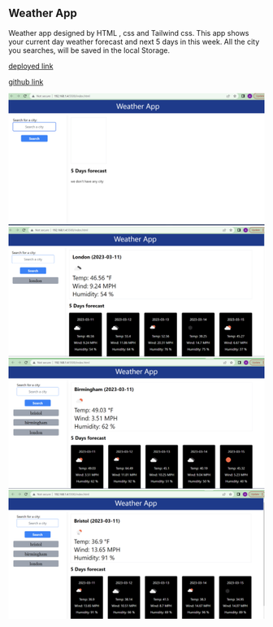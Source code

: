 ## Weather App

Weather app designed by HTML , css and Tailwind css. This app shows your current day weather forecast and next 5 days in this week. All the city you searches, will be saved in the local Storage.

[deployed link](https://karbuuno.github.io/weather-app/)<br>

[github link](https://github.com/Karbuuno/weather-app)

![alt first page image](/assets/images/image-1.png)
![alt second page image](/assets/images/image-2.png)
![alt third page image](/assets/images/image-3.png)
![alt fourth page image](/assets/images/image-4.png)
